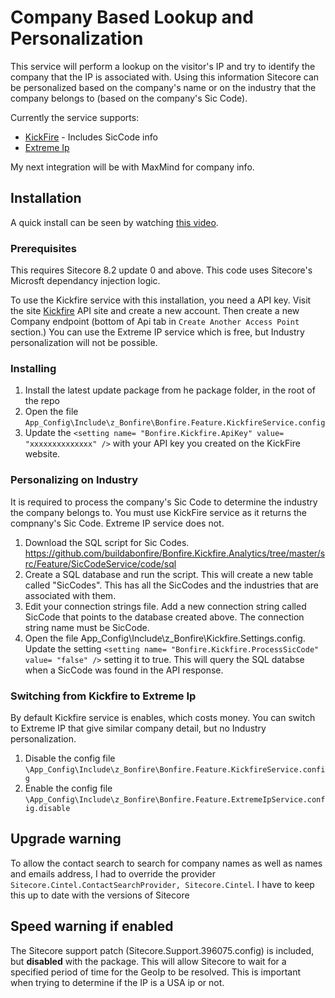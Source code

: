 # Company Based Lookup and Personalization

This service will perform a lookup on the visitor's IP and try to identify the company that the IP is associated with. Using this information Sitecore can be personalized based on the company's name or on the industry that the company belongs to (based on the company's Sic Code).

Currently the service supports:
 * [KickFire](http://kickfire.io/) - Includes SicCode info
 * [Extreme Ip](http://extreme-ip-lookup.com/)

My next integration will be with MaxMind for company info.

## Installation

A quick install can be seen by watching [this video](https://vimeo.com/222762570).

### Prerequisites
This requires Sitecore 8.2 update 0 and above. This code uses Sitecore's Microsft dependancy injection logic.

To use the Kickfire service with this installation, you need a API key. Visit the site [Kickfire](https://www.kickfire.com/services/api) API site and create a new account. Then create a new Company endpoint (bottom of Api tab in `Create Another Access Point` section.) You can use the Extreme IP service which is free, but Industry personalization will not be possible.

### Installing

1. Install the latest update package from he package folder, in the root of the repo
2. Open the file `App_Config\Include\z_Bonfire\Bonfire.Feature.KickfireService.config`
3. Update the `<setting name= "Bonfire.Kickfire.ApiKey" value= "xxxxxxxxxxxxxx" />` with your API key you created on the KickFire website. 

### Personalizing on Industry
It is required to process the company's Sic Code to determine the industry the company belongs to. You must use KickFire service as it returns the compnany's Sic Code. Extreme IP service does not.

1. Download the SQL script for Sic Codes. https://github.com/buildabonfire/Bonfire.Kickfire.Analytics/tree/master/src/Feature/SicCodeService/code/sql
2. Create a SQL database and run the script. This will create a new table called "SicCodes". This has all the SicCodes and the industries that are associated with them.
3. Edit your connection strings file. Add a new connection string called SicCode that points to the database created above. The connection string name must be SicCode.
4. Open the file App_Config\Include\z_Bonfire\Kickfire.Settings.config. Update the setting `<setting name= "Bonfire.Kickfire.ProcessSicCode" value= "false" />` setting it to true. This will query the SQL databse when a SicCode was found in the API response.

### Switching from Kickfire to Extreme Ip
By default Kickfire service is enables, which costs money. You can switch to Extreme IP that give similar company detail, but no Industry personalization.

1. Disable the config file `\App_Config\Include\z_Bonfire\Bonfire.Feature.KickfireService.config`
2. Enable the config file `\App_Config\Include\z_Bonfire\Bonfire.Feature.ExtremeIpService.config.disable`


## Upgrade warning
To allow the contact search to search for company names as well as names and emails address, I had to override the provider `Sitecore.Cintel.ContactSearchProvider, Sitecore.Cintel`. I have to keep this up to date with the versions of Sitecore

## Speed warning if enabled
The Sitecore support patch (Sitecore.Support.396075.config) is included, but **disabled** with the package. This will allow Sitecore to wait for a specified period of time for the GeoIp to be resolved. This is important when trying to determine if the IP is a USA ip or not.


